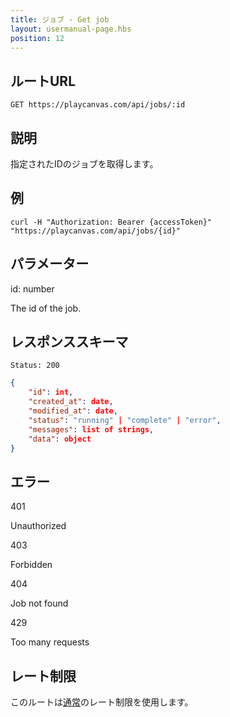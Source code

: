 ```yaml
---
title: ジョブ - Get job
layout: usermanual-page.hbs
position: 12
---
```


## ルートURL

```none
GET https://playcanvas.com/api/jobs/:id
```

## 説明

指定されたIDのジョブを取得します。

## 例

```none
curl -H "Authorization: Bearer {accessToken}" "https://playcanvas.com/api/jobs/{id}"
```

## パラメーター

<div class="params">
<div class="parameter"><span class="param">id: number</span><p>The id of the job.</p></div>
</div>

## レスポンススキーマ

```none
Status: 200
```

```json
{
    "id": int,
    "created_at": date,
    "modified_at": date,
    "status": "running" | "complete" | "error",
    "messages": list of strings,
    "data": object
}
```

## エラー

<div class="params">
<div class="parameter"><span class="param">401</span><p>Unauthorized</p></div>
<div class="parameter"><span class="param">403</span><p>Forbidden</p></div>
<div class="parameter"><span class="param">404</span><p>Job not found</p></div>
<div class="parameter"><span class="param">429</span><p>Too many requests</p></div>
</div>

## レート制限

このルートは[通常][1]のレート制限を使用します。

[1]: /user-manual/api#rate-limiting
